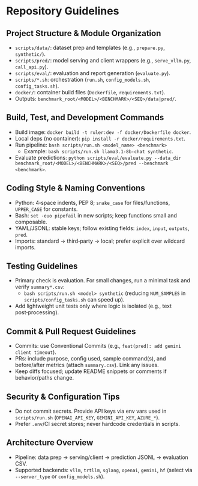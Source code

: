 # Repository Guidelines

## Project Structure & Module Organization
- `scripts/data/`: dataset prep and templates (e.g., `prepare.py`, `synthetic/`).
- `scripts/pred/`: model serving and client wrappers (e.g., `serve_vllm.py`, `call_api.py`).
- `scripts/eval/`: evaluation and report generation (`evaluate.py`).
- `scripts/*.sh`: orchestration (`run.sh`, `config_models.sh`, `config_tasks.sh`).
- `docker/`: container build files (`Dockerfile`, `requirements.txt`).
- Outputs: `benchmark_root/<MODEL>/<BENCHMARK>/<SEQ>/data|pred/`.

## Build, Test, and Development Commands
- Build image: `docker build -t ruler:dev -f docker/Dockerfile docker`.
- Local deps (no container): `pip install -r docker/requirements.txt`.
- Run pipeline: `bash scripts/run.sh <model_name> <benchmark>`
  - Example: `bash scripts/run.sh llama3.1-8b-chat synthetic`.
- Evaluate predictions: `python scripts/eval/evaluate.py --data_dir benchmark_root/<MODEL>/<BENCHMARK>/<SEQ>/pred --benchmark <benchmark>`.

## Coding Style & Naming Conventions
- Python: 4‑space indents, PEP 8; `snake_case` for files/functions, `UPPER_CASE` for constants.
- Bash: `set -euo pipefail` in new scripts; keep functions small and composable.
- YAML/JSONL: stable keys; follow existing fields: `index`, `input`, `outputs`, `pred`.
- Imports: standard → third‑party → local; prefer explicit over wildcard imports.

## Testing Guidelines
- Primary check is evaluation. For small changes, run a minimal task and verify `summary*.csv`:
  - `bash scripts/run.sh <model> synthetic` (reducing `NUM_SAMPLES` in `scripts/config_tasks.sh` can speed up).
- Add lightweight unit tests only where logic is isolated (e.g., text post‑processing).

## Commit & Pull Request Guidelines
- Commits: use Conventional Commits (e.g., `feat(pred): add gemini client timeout`).
- PRs: include purpose, config used, sample command(s), and before/after metrics (attach `summary.csv`). Link any issues.
- Keep diffs focused; update README snippets or comments if behavior/paths change.

## Security & Configuration Tips
- Do not commit secrets. Provide API keys via env vars used in `scripts/run.sh` (`OPENAI_API_KEY`, `GEMINI_API_KEY`, `AZURE_*`).
- Prefer `.env`/CI secret stores; never hardcode credentials in scripts.

## Architecture Overview
- Pipeline: data prep → serving/client → prediction JSONL → evaluation CSV.
- Supported backends: `vllm`, `trtllm`, `sglang`, `openai`, `gemini`, `hf` (select via `--server_type` or `config_models.sh`).
